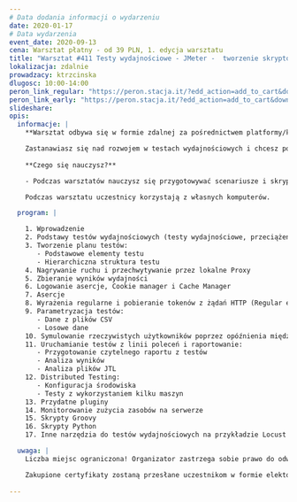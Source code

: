 ```yaml
---
# Data dodania informacji o wydarzeniu
date: 2020-01-17
# Data wydarzenia
event_date: 2020-09-13
cena: Warsztat płatny - od 39 PLN, 1. edycja warsztatu
title: "Warsztat #411 Testy wydajnościowe - JMeter -  tworzenie skryptów i przeprowadzanie testów"
lokalizacja: zdalnie
prowadzacy: ktrzcinska
dlugosc: 10:00-14:00
peron_link_regular: "https://peron.stacja.it/?edd_action=add_to_cart&download_id=2392&edd_options[price_id]=1"
peron_link_early: "https://peron.stacja.it/?edd_action=add_to_cart&download_id=2392&edd_options[price_id]=2"
slideshare:
opis:
  informacje: |
    **Warsztat odbywa się w formie zdalnej za pośrednictwem platformy/komunikatora online, z wykorzystaniem dźwięku, obrazu z kamery, udostępniania ekranu komputera prowadzącego i uczestników.** 

    Zastanawiasz się nad rozwojem w testach wydajnościowych i chcesz poznać jedno z częściej wykorzystywanych w tym celu narzędzi jakim jest JMeter?
          
    **Czego się nauczysz?**

    - Podczas warsztatów nauczysz się przygotowywać scenariusze i skrypty testów wydajnościowych, analizować ich wyniki i wyciągać wnioski na temat wydajności testowanego systemu i ewentualnych wąskich gardeł. Poza standardowym wykorzystaniem JMetera poznasz przydatne rozszerzenia i mało znane możliwości JMetera jak np. dodawanie skryptów w Pythonie. Na koniec krótko porównamy JMetera z innymi narzędziami do testów wydajnościowych (Gatling, Locust).

    Podczas warsztatu uczestnicy korzystają z własnych komputerów.

  program: |

    1. Wprowadzenie
    2. Podstawy testów wydajnościowych (testy wydajnościowe, przeciążeniowe, obciążeniowe)
    3. Tworzenie planu testów:
       - Podstawowe elementy testu
       - Hierarchiczna struktura testu
    4. Nagrywanie ruchu i przechwytywanie przez lokalne Proxy
    5. Zbieranie wyników wydajności
    6. Logowanie asercje, Cookie manager i Cache Manager
    7. Asercje
    8. Wyrażenia regularne i pobieranie tokenów z żądań HTTP (Regular expression extractor)
    9. Parametryzacja testów:
       - Dane z plików CSV
       - Losowe dane
    10. Symulowanie rzeczywistych użytkowników poprzez opóźnienia między żądaniami
    11. Uruchamianie testów z linii poleceń i raportowanie:
       - Przygotowanie czytelnego raportu z testów
       - Analiza wyników
       - Analiza plików JTL
    12. Distributed Testing:
       - Konfiguracja środowiska 
       - Testy z wykorzystaniem kilku maszyn
    13. Przydatne pluginy
    14. Monitorowanie zużycia zasobów na serwerze
    15. Skrypty Groovy
    16. Skrypty Python
    17. Inne narzędzia do testów wydajnościowych na przykładzie Locust

  uwaga: |
    Liczba miejsc ograniczona! Organizator zastrzega sobie prawo do odwołania wydarzenia w przypadku niezgłoszenia się minimalnej liczby uczestników.

    Zakupione certyfikaty zostaną przesłane uczestnikom w formie elektoronicznej po warsztacie oraz za pośrednictwem firmy kurierskiej w momencie poprawy sytuacji wywołanej epidemią koronawirusa. 
    
---
```

